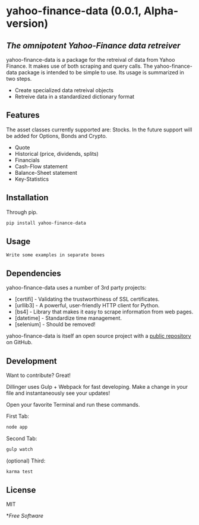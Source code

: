 # yahoo-finance-data  (0.0.1, Alpha-version)
## _The omnipotent Yahoo-Finance data retreiver_
yahoo-finance-data is a package for the retreival of data from Yahoo Finance. It makes use of both scraping and query calls. The yahoo-finance-data package is intended to be simple to use. Its usage is summarized in two steps.
- Create specialized data retreival objects
- Retreive data in a standardized dictionary format

## Features
The asset classes currently supported are: Stocks.
In the future support will be added for Options, Bonds and Crypto.
- Quote
- Historical (price, dividends, splits)
- Financials 
- Cash-Flow statement
- Balance-Sheet statement
- Key-Statistics

## Installation
Through pip.
```sh
pip install yahoo-finance-data 
```

## Usage
```
Write some examples in separate boxes
```

## Dependencies

yahoo-finance-data uses a number of 3rd party projects:
- [certifi] - Validating the trustworthiness of SSL certificates.
- [urllib3] - A powerful, user-friendly HTTP client for Python.
- [bs4] - Library that makes it easy to scrape information from web pages.
- [datetime] - Standardize time management.
- [selenium] - Should be removed!

yahoo-finance-data is itself an open source project with a [public repository][yfd] on GitHub.

## Development

Want to contribute? Great!

Dillinger uses Gulp + Webpack for fast developing.
Make a change in your file and instantaneously see your updates!

Open your favorite Terminal and run these commands.

First Tab:

```sh
node app
```

Second Tab:

```sh
gulp watch
```

(optional) Third:

```sh
karma test
```



## License

MIT

**Free Software*

[//]: # (These are reference links used in the body of this note and get stripped out when the markdown processor does its job. There is no need to format nicely because it shouldn't be seen. Thanks SO - http://stackoverflow.com/questions/4823468/store-comments-in-markdown-syntax)

   [yfd]: <https://github.com/BoGs567/Financial_Data_Base>
   [git-repo-url]: <https://github.com/joemccann/dillinger.git>
   [john gruber]: <http://daringfireball.net>
   [df1]: <http://daringfireball.net/projects/markdown/>
   [markdown-it]: <https://github.com/markdown-it/markdown-it>
   [Ace Editor]: <http://ace.ajax.org>
   [node.js]: <http://nodejs.org>
   [Twitter Bootstrap]: <http://twitter.github.com/bootstrap/>
   [jQuery]: <http://jquery.com>
   [@tjholowaychuk]: <http://twitter.com/tjholowaychuk>
   [express]: <http://expressjs.com>
   [AngularJS]: <http://angularjs.org>
   [Gulp]: <http://gulpjs.com>

   [PlDb]: <https://github.com/joemccann/dillinger/tree/master/plugins/dropbox/README.md>
   [PlGh]: <https://github.com/joemccann/dillinger/tree/master/plugins/github/README.md>
   [PlGd]: <https://github.com/joemccann/dillinger/tree/master/plugins/googledrive/README.md>
   [PlOd]: <https://github.com/joemccann/dillinger/tree/master/plugins/onedrive/README.md>
   [PlMe]: <https://github.com/joemccann/dillinger/tree/master/plugins/medium/README.md>
   [PlGa]: <https://github.com/RahulHP/dillinger/blob/master/plugins/googleanalytics/README.md>
